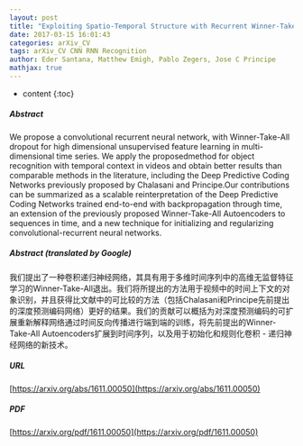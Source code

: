 ```yaml
---
layout: post
title: "Exploiting Spatio-Temporal Structure with Recurrent Winner-Take-All Networks"
date: 2017-03-15 16:01:43
categories: arXiv_CV
tags: arXiv_CV CNN RNN Recognition
author: Eder Santana, Matthew Emigh, Pablo Zegers, Jose C Principe
mathjax: true
---
```


* content
{:toc}

##### Abstract
We propose a convolutional recurrent neural network, with Winner-Take-All dropout for high dimensional unsupervised feature learning in multi-dimensional time series. We apply the proposedmethod for object recognition with temporal context in videos and obtain better results than comparable methods in the literature, including the Deep Predictive Coding Networks previously proposed by Chalasani and Principe.Our contributions can be summarized as a scalable reinterpretation of the Deep Predictive Coding Networks trained end-to-end with backpropagation through time, an extension of the previously proposed Winner-Take-All Autoencoders to sequences in time, and a new technique for initializing and regularizing convolutional-recurrent neural networks.

##### Abstract (translated by Google)
我们提出了一种卷积递归神经网络，其具有用于多维时间序列中的高维无监督特征学习的Winner-Take-All退出。我们将所提出的方法用于视频中的时间上下文的对象识别，并且获得比文献中的可比较的方法（包括Chalasani和Principe先前提出的深度预测编码网络）更好的结果。我们的贡献可以概括为对深度预测编码的可扩展重新解释网络通过时间反向传播进行端到端的训练，将先前提出的Winner-Take-All Autoencoders扩展到时间序列，以及用于初始化和规则化卷积 - 递归神经网络的新技术。

##### URL
[https://arxiv.org/abs/1611.00050](https://arxiv.org/abs/1611.00050)

##### PDF
[https://arxiv.org/pdf/1611.00050](https://arxiv.org/pdf/1611.00050)

